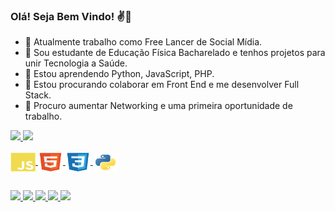 ### Olá! Seja Bem Vindo! :v::slightly_smiling_face:

- 🔭 Atualmente trabalho como Free Lancer de Social Mídia.
- :mechanical_arm:  Sou estudante de Educação Física Bacharelado e tenhos projetos para unir Tecnologia a Saúde. 
- 🌱 Estou aprendendo Python, JavaScript, PHP. 
- 👯 Estou procurando colaborar em Front End e me desenvolver Full Stack.
- 🤔 Procuro aumentar Networking e uma primeira oportunidade de trabalho.

<div>
  <a href="https://github.com/felipevolpi">
  <img height="180em" src="https://github-readme-stats.vercel.app/api?username=felipevolpi&show_icons=true&theme=highcontrast&include_all_commits=true&count_private=true"/>
  <img height="160em" src="https://github-readme-stats.vercel.app/api/top-langs/?username=felipevolpi&layout=compact&langs_count=7&theme=highcontrast"/>
</div>
<div style="display: inline_block"><br>
  <img align="center" alt="Felipe-Js" height="30" width="40" src="https://raw.githubusercontent.com/devicons/devicon/master/icons/javascript/javascript-plain.svg">
  <img align="center" alt="Felipe-HTML" height="30" width="40" src="https://raw.githubusercontent.com/devicons/devicon/master/icons/html5/html5-original.svg">
  <img align="center" alt="Felipe-CSS" height="30" width="40" src="https://raw.githubusercontent.com/devicons/devicon/master/icons/css3/css3-original.svg">
  <img align="center" alt="Felipe-Python" height="30" width="40" src="https://raw.githubusercontent.com/devicons/devicon/master/icons/python/python-original.svg">
  
</div>
  
  ##
  
<div>
  <a href="https://www.linkedin.com/in/felipevolpi" target="_blank"> <img src="https://img.shields.io/badge/LinkedIn-0077B5?style=for-the-badge&logo=linkedin&logoColor=black" target="_blank">
  <a href="https://www.instagram.com/felipe.volpi" target="_blank"> <img src="https://img.shields.io/badge/Instagram-E4405F?style=for-the-badge&logo=instagram&logoColor=black" target="_blank">
  <a href="https://www.facebook.com/felipevolpiofc" target="_blank"> <img src="https://img.shields.io/badge/Facebook-1877F2?style=for-the-badge&logo=facebook&logoColor=black" target="_blank">
  <a href="https://discord.com/channels/@me/862414877473243176" target="_blank"> <img src="https://img.shields.io/badge/Discord-7289DA?style=for-the-badge&logo=discord&logoColor=black" target="_blank">
  <a href="mailto:felipe.volpi92@gmail.com" target="_blank"> <img src="https://img.shields.io/badge/Gmail-D14836?style=for-the-badge&logo=gmail&logoColor=black" target="_blank">
</div>
